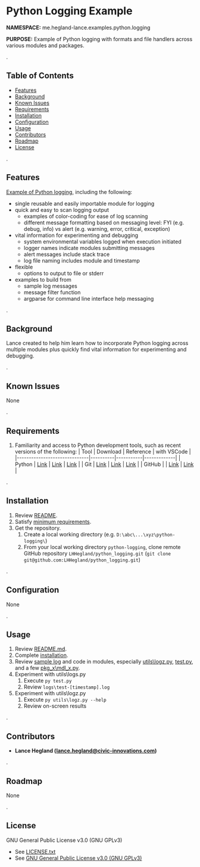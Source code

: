 # Python Logging Example

**NAMESPACE:** me.hegland-lance.examples.python.logging

**PURPOSE:** Example of Python logging with formats and file handlers across various modules and packages.

.

## Table of Contents

- [Features](#features)
- [Background](#background)
- [Known Issues](#known-issues)
- [Requirements](#requirements)
- [Installation](#installation)
- [Configuration](#configuration)
- [Usage](#usage)
- [Contributors](#contributors)
- [Roadmap](#roadmap)
- [License](#license)

.

## **Features**

[Example of Python logging](https://github.com/LHHegland/python_logging/blob/main/logs/), including the following:
- single reusable and easily importable module for logging
- quick and easy to scan logging output
   - examples of color-coding for ease of log scanning
   - different message formatting based on messaging level: FYI (e.g. debug, info) vs alert (e.g. warning, error, critical, exception)
- vital information for experimenting and debugging
   - system environmental variables logged when execution initiated
   - logger names indicate modules submitting messages
   - alert messages include stack trace
   - log file naming includes module and timestamp
- flexible
   - options to output to file or stderr
- examples to build from
   - sample log messages
   - message filter function
   - argparse for command line interface help messaging

.

## **Background**

Lance created to help him learn how to incorporate Python logging across multiple modules plus quickly find vital information for experimenting and debugging.

.

## **Known Issues**

None

.

## **Requirements**

1. Familiarity and access to Python development tools, such as recent versions of the following:
   | Tool                         | Download | Reference | with VSCode |
   |------------------------------|----------|-----------|-------------|
   | Python | [Link](https://www.python.org/downloads/) | [Link](https://wiki.python.org/moin/BeginnersGuide) | [Link](https://code.visualstudio.com/docs/languages/python) |
   | Git | [Link](https://git-scm.com/downloads) | [Link](https://git-scm.com/videos) | [Link](https://vscode.github.com/) |
   | GitHub  | | [Link](https://github.com) | [Link](https://code.visualstudio.com/docs/sourcecontrol/github) |

.

## **Installation**

1. Review [README](#table-of-contents).
1. Satisfy [minimum requirements](#requirements).
1. Get the repository.
   1. Create a local working directory (e.g. `D:\abc\...\xyz\python-logging\`)
   1. From your local working directory `python-logging`, clone remote GitHub repository `LHHegland/python_logging.git` (`git clone git@github.com:LHHegland/python_logging.git`)

.

## **Configuration**

None

.

## **Usage**

1. Review [README.md](#table-of-contents).
1. Complete [installation](#installation).
1. Review [sample log](https://github.com/LHHegland/python_logging/blob/main/logs/) and code in modules, especially [utils\logz.py](https://github.com/LHHegland/python_logging/blob/main/utils/logz.py), [test.py](https://github.com/LHHegland/python_logging/blob/main/test.py), and a few [pkg_x\mdl_x.py](https://github.com/LHHegland/python_logging/tree/main/pkg_b).
1. Experiment with utils\logs.py 
   1. Execute `py test.py`
   1. Review `logs\test-[timestamp].log`
1. Experiment with utils\logz.py
   1. Execute `py utils\logz.py --help`
   1. Review on-screen results

.

## **Contributors**

- **Lance Hegland ([lance.hegland@civic-innovations.com](mailto:lance.hegland@civic-innovations.com))**

.

## **Roadmap**

None

.

## **License**

GNU General Public License v3.0 (GNU GPLv3)

- See [LICENSE.txt](LICENSE.txt)
- See [GNU General Public License v3.0 (GNU GPLv3)](https://choosealicense.com/licenses/gpl-3.0/)
